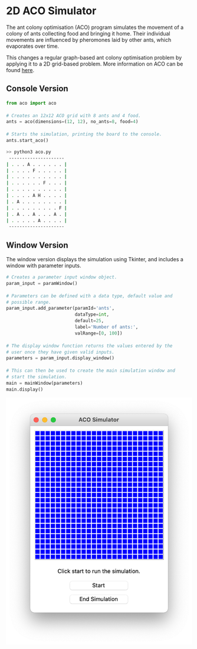 # 2D ACO Simulator

The ant colony optimisation (ACO) program simulates the movement of a colony of ants collecting food and bringing it home. Their individual movements are influenced by pheromones laid by other ants, which evaporates over time.

This changes a regular graph-based ant colony optimisation problem by applying it to a 2D grid-based problem. More information on ACO can be found [here](http://www.scholarpedia.org/article/Ant_colony_optimization).

## Console Version

```python
from aco import aco

# Creates an 12x12 ACO grid with 8 ants and 4 food.
ants = aco(dimensions=(12, 12), no_ants=8, food=4)

# Starts the simulation, printing the board to the console.
ants.start_aco()
```

```bash
>> python3 aco.py
 ---------------------
| . . . A . . . . . . |
| . . . . F . . . . . |
| . . . . . . . . . . |
| . . . . . . F . . . |
| . . . . . . . . . . |
| . . . . A H . . . . |
| . A . . . . . . . . |
| . . . . . . . . . F |
| . A . . A . . . A . |
| . . . . . A . . . . |
 ---------------------
```

## Window Version
The window version displays the simulation using Tkinter, and includes a window with parameter inputs.
```python
# Creates a parameter input window object.
param_input = paramWindow()

# Parameters can be defined with a data type, default value and
# possible range.
param_input.add_parameter(paramId='ants',
                          dataType=int,
                          default=25,
                          label='Number of ants:',
                          valRange=[0, 100])

# The display window function returns the values entered by the
# user once they have given valid inputs.
parameters = param_input.display_window()

# This can then be used to create the main simulation window and
# start the simulation.
main = mainWindow(parameters)
main.display()
```
![Simulation Grid](simulation_grid.png?raw=true "Simulation Grid")
